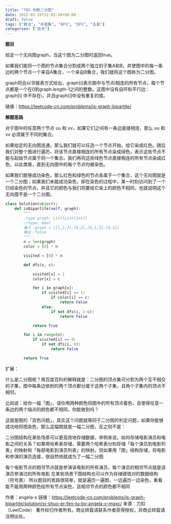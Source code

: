 ```yaml
---
title: "785 判断二分图"
date: 2022-01-26T22:03:58+08:00
draft: false
tags: ["算法", "并查集", "BFS", "DFS", "五星"]
categories: ["技术"]
---
```


**题目**

给定一个无向图graph，当这个图为二分图时返回true。

如果我们能将一个图的节点集合分割成两个独立的子集A和B，并使图中的每一条边的两个节点一个来自A集合，一个来自B集合，我们就将这个图称为二分图。

graph将会以邻接表方式给出，graph[i]表示图中与节点i相连的所有节点。每个节点都是一个在0到graph.length-1之间的整数。这图中没有自环和平行边： graph[i] 中不存在i，并且graph[i]中没有重复的值。

链接：https://leetcode-cn.com/problems/is-graph-bipartite/

**解题思路**

对于图中的任意两个节点 uu 和 vv，如果它们之间有一条边直接相连，那么 uu 和 vv 必须属于不同的集合。

如果给定的无向图连通，那么我们就可以任选一个节点开始，给它染成红色。随后我们对整个图进行遍历，将该节点直接相连的所有节点染成绿色，表示这些节点不能与起始节点属于同一个集合。我们再将这些绿色节点直接相连的所有节点染成红色，以此类推，直到无向图中的每个节点均被染色。

如果我们能够成功染色，那么红色和绿色的节点各属于一个集合，这个无向图就是一个二分图；如果我们未能成功染色，即在染色的过程中，某一时刻访问到了一个已经染色的节点，并且它的颜色与我们将要给它染上的颜色不相同，也就说明这个无向图不是一个二分图。


```python
class Solution(object):
    def isBipartite(self, graph):
        """
        :type graph: List[List[int]]
        :rtype: bool
        输入：graph = [[1,2,3],[0,2],[0,1,3],[0,2]]
        输出：false
        """
        n = len(graph)
        color = [0] * n

        visited = [0] * n

        def dfs(x, c):

            visited[x] = 1
            color[x] = c

            for i in graph[x]:
                if visited[i] == 1:
                    if color[i] == c:
                        return False
                else:
                    if not dfs(i, 1-c):
                        return False

            return True

        for i in range(n):
            if visited[i] == 0:
                if not dfs(i, 0):
                    return False

        return True
```


扩展：

什么是二分图呢？用百度百科的解释就是：二分图的顶点集可分割为两个互不相交的子集，图中每条边依附的两个顶点都分属于这两个子集，且两个子集内的顶点不相邻。

比如说：给你一幅「图」，请你用两种颜色将图中的所有顶点着色，且使得任意一条边的两个端点的颜色都不相同，你能做到吗？

这就是图的「双色问题」，其实这个问题就等同于二分图的判定问题，如果你能够成功地将图染色，那么这幅图就是一幅二分图，反之则不是：

二分图结构在某些场景可以更高效地存储数据，举例来说，如何存储电影演员和电影之间的关系？如果用哈希表存储，需要两个哈希表分别存储「每个演员到电影列表」的映射和「每部电影到演员列表」的映射。但如果用「图」结构存储，将电影和参演的演员连接，很自然地就成为了一幅二分图

每个电影节点的相邻节点就是参演该电影的所有演员，每个演员的相邻节点就是该演员参演过的所有电影
在某些场景下图结构也可以作为存储键值对的数据结构（符号表）
所以题目的思路很简单，就是遍历一遍图，一边遍历一边染色，看看能不能用两种颜色给所有节点染色，且相邻节点的颜色都不相同

作者：angela-x
链接：https://leetcode-cn.com/problems/is-graph-bipartite/solution/xi-shuo-er-fen-tu-by-angela-x-mgxc/
来源：力扣（LeetCode）
著作权归作者所有。商业转载请联系作者获得授权，非商业转载请注明出处。
